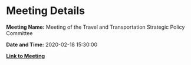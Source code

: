 # Meeting Details

**Meeting Name:** Meeting of the Travel and Transportation Strategic Policy Committee

**Date and Time:** 2020-02-18 15:30:00

**[Link to Meeting](https://www.limerick.ie/council/whats-on/meeting-travel-and-transportation-strategic-policy-committee-6)**
